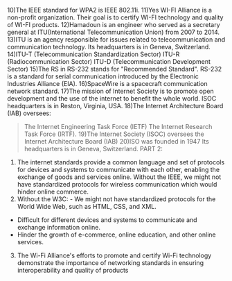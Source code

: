 10)The IEEE standard for WPA2 is IEEE 802.11i.
11)Yes WI-FI Alliance is a non-profit organization. Their goal is to certify WI-FI 
technology and quality of WI-FI products.
12)Hamadoun is an engineer who served as a secretary general at ITU(International 
Telecommunication Union) from 2007 to 2014.
13)ITU is an agency responsible for issues related to telecommunication and 
communication technology.
Its headquarters is in Geneva, Switzerland.
14)ITU-T (Telecommunication Standardization Sector)
ITU-R (Radiocommunication Sector)
ITU-D (Telecommunication Development Sector)
15)The RS in RS-232 stands for "Recommended Standard". RS-232 is a standard for 
serial communication introduced by the Electronic Industries Alliance (EIA). 
16)SpaceWire is a spacecraft communication network standard.
17)The mission of Internet Society is to promote open development and the use of the 
internet to benefit the whole world. ISOC headquarters is in Reston, Virginia, USA.
18)The Internet Architecture Board (IAB) oversees:
> The Internet Engineering Task Force (IETF)
> The Internet Research Task Force (IRTF).
19)The Internet Society (ISOC) oversees the Internet Architecture Board (IAB)
20)ISO was founded in 1947
Its headquarters is in Geneva, Switzerland.
PART 2:
1) The internet standards provide a common language and set of protocols for devices 
and systems to communicate with each other, enabling the exchange of goods and 
services online. Without the IEEE, we might not have standardized protocols for 
wireless communication which would hinder online commerce.
2) Without the W3C: - We might not have standardized protocols for the World Wide 
Web, such as HTML, CSS, and XML.
- Difficult for different devices and systems to communicate and exchange 
information online.
- Hinder the growth of e-commerce, online education, and other online services.
3) The Wi-Fi Alliance's efforts to promote and certify Wi-Fi technology demonstrate 
the importance of networking standards in ensuring interoperability and quality of 
products

